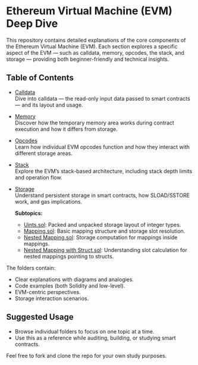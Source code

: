 # Ethereum Virtual Machine (EVM) Deep Dive

This repository contains detailed explanations of the core components of the Ethereum Virtual Machine (EVM). Each section explores a specific aspect of the EVM — such as calldata, memory, opcodes, the stack, and storage — providing both beginner-friendly and technical insights.

## Table of Contents

- [Calldata](./Calldata/Calldata.md)  
  Dive into calldata — the read-only input data passed to smart contracts — and its layout and usage.
  
- [Memory](./Memory/Memory.md)  
  Discover how the temporary memory area works during contract execution and how it differs from storage.
  
- [Opcodes](./Opcodes/Opcodes.md)  
  Learn how individual EVM opcodes function and how they interact with different storage areas.

- [Stack](./Stack/Stack.md)  
  Explore the EVM’s stack-based architecture, including stack depth limits and operation flow.

- [Storage](./Storage/Storage.md)  
  Understand persistent storage in smart contracts, how SLOAD/SSTORE work, and gas implications.

  **Subtopics:**
  - [Uints.sol](./Storage/Uints.sol): Packed and unpacked storage layout of integer types.
  - [Mapping.sol](./Storage/Mapping.sol): Basic mapping structure and storage slot resolution.
  - [Nested Mapping.sol](./Storage/Nested%20Mapping.sol): Storage computation for mappings inside mappings.
  - [Nested Mapping with Struct.sol](./Storage/Nested%20Mapping%20with%20Struct.sol): Understanding slot calculation for nested mappings pointing to structs.


The folders contain:
- Clear explanations with diagrams and analogies.
- Code examples (both Solidity and low-level).
- EVM-centric perspectives.
- Storage interaction scenarios.

## Suggested Usage

- Browse individual folders to focus on one topic at a time.
- Use this as a reference while auditing, building, or studying smart contracts.


Feel free to fork and clone the repo for your own study purposes.
